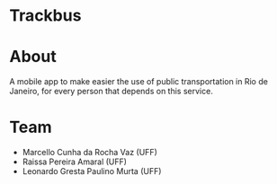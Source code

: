 # Trackbus
# About
A mobile app to make easier the use of public transportation in Rio de Janeiro, for every person that depends on this service. 

# Team
  * Marcello Cunha da Rocha Vaz (UFF)
  * Raissa Pereira Amaral (UFF)
  * Leonardo Gresta Paulino Murta (UFF)